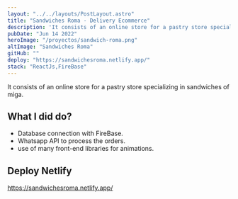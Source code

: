```yaml
---
layout: "../../layouts/PostLayout.astro"
title: "Sandwiches Roma - Delivery Ecommerce"
description: 'It consists of an online store for a pastry store specializing in sandwiches of miga.'
pubDate: "Jun 14 2022"
heroImage: "/proyectos/sandwich-roma.png"
altImage: "Sandwiches Roma"
gitHub: ""
deploy: "https://sandwichesroma.netlify.app/"
stack: "ReactJs,FireBase"
---
```


It consists of an online store for a pastry store specializing in sandwiches of miga.

## What I did do?

- Database connection with FireBase.
- Whatsapp API to process the orders.
- use of many front-end libraries for animations.

## Deploy Netlify

https://sandwichesroma.netlify.app/